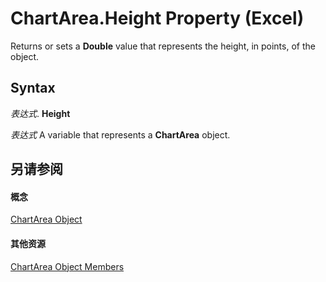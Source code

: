 
# ChartArea.Height Property (Excel)

Returns or sets a  **Double** value that represents the height, in points, of the object.


## Syntax

 _表达式_. **Height**

 _表达式_ A variable that represents a **ChartArea** object.


## 另请参阅


#### 概念


[ChartArea Object](883423b5-7689-b164-c0a3-8dab049b5d9e.md)
#### 其他资源


[ChartArea Object Members](http://msdn.microsoft.com/library/7be5d1c8-31ef-e784-7381-0bd95532da94%28Office.15%29.aspx)